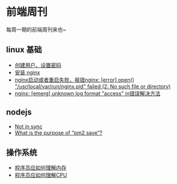 # 前端周刊
每周一期的前端周刊来也~

## linux 基础

* [创建用户、设置密码](https://blog.csdn.net/li_101357/article/details/69367457)
* [安装 nginx](https://www.cnblogs.com/xxoome/p/5866475.html)
* [nginx启动或者重启失败，报错nginx: [error] open() "/usr/local/var/run/nginx.pid" failed (2: No such file or directory)](https://www.cnblogs.com/fancyLee/p/8931814.html)
* [nginx: [emerg] unknown log format "access" in错误解决方法](https://blog.csdn.net/network_dream/article/details/81328824?utm_medium=distribute.pc_relevant.none-task-blog-BlogCommendFromMachineLearnPai2-2.control&dist_request_id=&depth_1-utm_source=distribute.pc_relevant.none-task-blog-BlogCommendFromMachineLearnPai2-2.control)



## nodejs

* [Not in sync](https://github.com/Unitech/pm2/issues/4556)
* [What is the purpose of “pm2 save”?](https://stackoverflow.com/questions/35883263/what-is-the-purpose-of-pm2-save)


## 操作系统
* [程序员应如何理解内存](https://mp.weixin.qq.com/s?__biz=MzU2NTYyOTQ4OQ==&mid=2247483829&idx=1&sn=b9c32f56e95bdc229315e2b5ffd365cd&chksm=fcb986ebcbce0ffdc6c087775b895f6a0c0b83c72a91ee5614e253bea005509de8abfab6fc0e&cur_album_id=1433368223499796481&scene=189#rd)
* [程序员应如何理解CPU](https://mp.weixin.qq.com/s?__biz=MzU2NTYyOTQ4OQ==&mid=2247483856&idx=1&sn=10a8344221d8b44f8e881be0829d07b0&chksm=fcb9868ecbce0f98633946a5b3268837949a7b928e4501f10f928fc0a45a97697e828173ba9e&cur_album_id=1433368223499796481&scene=189#rd)
